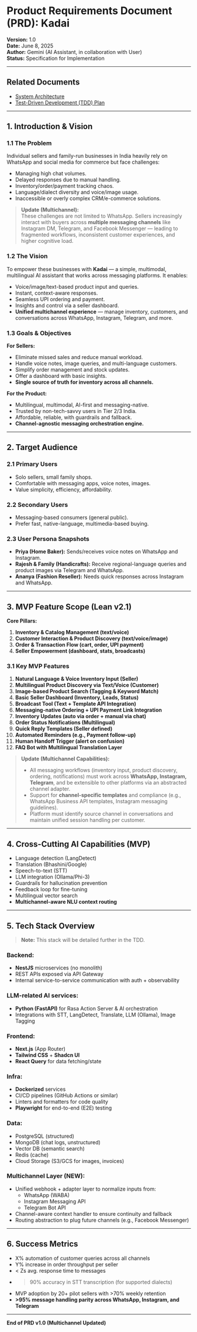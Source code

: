 # Product Requirements Document (PRD): Kadai

**Version:** 1.0  
**Date:** June 8, 2025  
**Author:** Gemini (AI Assistant, in collaboration with User)  
**Status:** Specification for Implementation

---

## Related Documents

- [System Architecture](system_architecture.md)
- [Test-Driven Development (TDD) Plan](tdd.md)

---

## 1. Introduction & Vision

### 1.1 The Problem

Individual sellers and family-run businesses in India heavily rely on WhatsApp and social media for commerce but face challenges:

- Managing high chat volumes.
- Delayed responses due to manual handling.
- Inventory/order/payment tracking chaos.
- Language/dialect diversity and voice/image usage.
- Inaccessible or overly complex CRM/e-commerce solutions.

> **Update (Multichannel):**  
> These challenges are not limited to WhatsApp. Sellers increasingly interact with buyers across **multiple messaging channels** like Instagram DM, Telegram, and Facebook Messenger — leading to fragmented workflows, inconsistent customer experiences, and higher cognitive load.

### 1.2 The Vision

To empower these businesses with **Kadai** — a simple, multimodal, multilingual AI assistant that works across messaging platforms. It enables:

- Voice/image/text-based product input and queries.
- Instant, context-aware responses.
- Seamless UPI ordering and payment.
- Insights and control via a seller dashboard.
- **Unified multichannel experience** — manage inventory, customers, and conversations across WhatsApp, Instagram, Telegram, and more.

### 1.3 Goals & Objectives

**For Sellers:**

- Eliminate missed sales and reduce manual workload.
- Handle voice notes, image queries, and multi-language customers.
- Simplify order management and stock updates.
- Offer a dashboard with basic insights.
- **Single source of truth for inventory across all channels.**

**For the Product:**

- Multilingual, multimodal, AI-first and messaging-native.
- Trusted by non-tech-savvy users in Tier 2/3 India.
- Affordable, reliable, with guardrails and fallback.
- **Channel-agnostic messaging orchestration engine.**

---

## 2. Target Audience

### 2.1 Primary Users

- Solo sellers, small family shops.
- Comfortable with messaging apps, voice notes, images.
- Value simplicity, efficiency, affordability.

### 2.2 Secondary Users

- Messaging-based consumers (general public).
- Prefer fast, native-language, multimedia-based buying.

### 2.3 User Persona Snapshots

- **Priya (Home Baker):** Sends/receives voice notes on WhatsApp and Instagram.
- **Rajesh & Family (Handicrafts):** Receive regional-language queries and product images via Telegram and WhatsApp.
- **Ananya (Fashion Reseller):** Needs quick responses across Instagram and WhatsApp.

---

## 3. MVP Feature Scope (Lean v2.1)

**Core Pillars:**

1. **Inventory & Catalog Management (text/voice)**
2. **Customer Interaction & Product Discovery (text/voice/image)**
3. **Order & Transaction Flow (cart, order, UPI payment)**
4. **Seller Empowerment (dashboard, stats, broadcasts)**

### 3.1 Key MVP Features

1. **Natural Language & Voice Inventory Input (Seller)**
2. **Multilingual Product Discovery via Text/Voice (Customer)**
3. **Image-based Product Search (Tagging & Keyword Match)**
4. **Basic Seller Dashboard (Inventory, Leads, Status)**
5. **Broadcast Tool (Text + Template API Integration)**
6. **Messaging-native Ordering + UPI Payment Link Integration**
7. **Inventory Updates (auto via order + manual via chat)**
8. **Order Status Notifications (Multilingual)**
9. **Quick Reply Templates (Seller defined)**
10. **Automated Reminders (e.g., Payment follow-up)**
11. **Human Handoff Trigger (alert on confusion)**
12. **FAQ Bot with Multilingual Translation Layer**

> **Update (Multichannel Capabilities):**
>
> - All messaging workflows (inventory input, product discovery, ordering, notifications) must work across **WhatsApp, Instagram, Telegram**, and be extensible to other platforms via an abstracted channel adapter.
> - Support for **channel-specific templates** and compliance (e.g., WhatsApp Business API templates, Instagram messaging guidelines).
> - Platform must identify source channel in conversations and maintain unified session handling per customer.

---

## 4. Cross-Cutting AI Capabilities (MVP)

- Language detection (LangDetect)
- Translation (Bhashini/Google)
- Speech-to-text (STT)
- LLM integration (Ollama/Phi-3)
- Guardrails for hallucination prevention
- Feedback loop for fine-tuning
- Multilingual vector search
- **Multichannel-aware NLU context routing**

---

## 5. Tech Stack Overview

> **Note:** This stack will be detailed further in the TDD.

### Backend:

- **NestJS** microservices (no monolith)
- REST APIs exposed via API Gateway
- Internal service-to-service communication with auth + observability

### LLM-related AI services:

- **Python (FastAPI)** for Rasa Action Server & AI orchestration
- Integrations with STT, LangDetect, Translate, LLM (Ollama), Image Tagging

### Frontend:

- **Next.js** (App Router)
- **Tailwind CSS** + **Shadcn UI**
- **React Query** for data fetching/state

### Infra:

- **Dockerized** services
- CI/CD pipelines (GitHub Actions or similar)
- Linters and formatters for code quality
- **Playwright** for end-to-end (E2E) testing

### Data:

- PostgreSQL (structured)
- MongoDB (chat logs, unstructured)
- Vector DB (semantic search)
- Redis (cache)
- Cloud Storage (S3/GCS for images, invoices)

### Multichannel Layer (NEW):

- Unified webhook + adapter layer to normalize inputs from:
  - WhatsApp (WABA)
  - Instagram Messaging API
  - Telegram Bot API
- Channel-aware context handler to ensure continuity and fallback
- Routing abstraction to plug future channels (e.g., Facebook Messenger)

---

## 6. Success Metrics

- X% automation of customer queries across all channels
- Y% increase in order throughput per seller
- < Zs avg. response time to messages
- > 90% accuracy in STT transcription (for supported dialects)
- MVP adoption by 20+ pilot sellers with >70% weekly retention
- **>95% message handling parity across WhatsApp, Instagram, and Telegram**

---

**End of PRD v1.0 (Multichannel Updated)**
